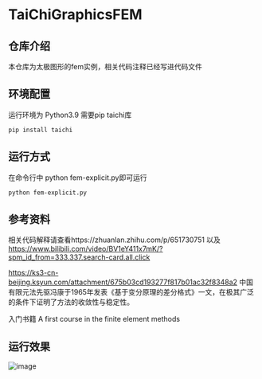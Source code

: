 # TaiChiGraphicsFEM
## 仓库介绍
本仓库为太极图形的fem实例，相关代码注释已经写进代码文件
## 环境配置
运行环境为 Python3.9 需要pip taichi库
```bash
pip install taichi
```
## 运行方式
在命令行中 python fem-explicit.py即可运行
```bash
python fem-explicit.py
```
## 参考资料
相关代码解释请查看https://zhuanlan.zhihu.com/p/651730751 以及 https://www.bilibili.com/video/BV1eY411x7mK/?spm_id_from=333.337.search-card.all.click

https://ks3-cn-beijing.ksyun.com/attachment/675b03cd193277f817b01ac32f8348a2 中国有限元法先驱冯康于1965年发表《基于变分原理的差分格式》一文，在极其广泛的条件下证明了方法的收敛性与稳定性。

入门书籍 A first course in the finite element methods
## 运行效果
![image](https://github.com/HackerHuangZY/TaiChiGraphicsFEM/blob/main/fem.gif)
